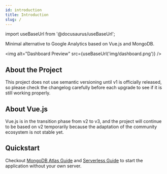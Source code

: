 ```yaml
---
id: introduction
title: Introduction
slug: /
---
```


import useBaseUrl from '@docusaurus/useBaseUrl';

Minimal alternative to Google Analytics based on Vue.js and MongoDB.

<img alt="Dashboard Preview" src={useBaseUrl('img/dashboard.png')} />

## About the Project

This project does not use semantic versioning until v1 is officially released, so please check the changelog carefully before each upgrade to see if it is still working properly.

## About Vue.js

Vue.js is in the transition phase from v2 to v3, and the project will continue to be based on v2 temporarily because the adaptation of the community ecosystem is not stable yet.

## Quickstart

Checkout [MongoDB Atlas Guide](mongodb-atlas-guide) and [Serverless Guide](serverless-guide) to start the application without your own server.
